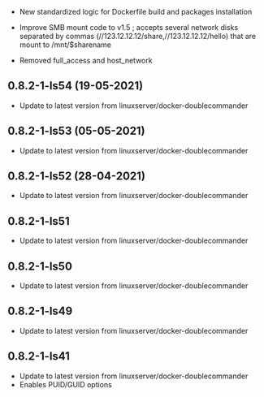 - New standardized logic for Dockerfile build and packages installation
- Improve SMB mount code to v1.5 ; accepts several network disks separated by commas (//123.12.12.12/share,//123.12.12.12/hello) that are mount to /mnt/$sharename

- Removed full_access and host_network

## 0.8.2-1-ls54 (19-05-2021)

- Update to latest version from linuxserver/docker-doublecommander

## 0.8.2-1-ls53 (05-05-2021)

- Update to latest version from linuxserver/docker-doublecommander

## 0.8.2-1-ls52 (28-04-2021)

- Update to latest version from linuxserver/docker-doublecommander

## 0.8.2-1-ls51

- Update to latest version from linuxserver/docker-doublecommander

## 0.8.2-1-ls50

- Update to latest version from linuxserver/docker-doublecommander

## 0.8.2-1-ls49

- Update to latest version from linuxserver/docker-doublecommander

## 0.8.2-1-ls41

- Update to latest version from linuxserver/docker-doublecommander
- Enables PUID/GUID options
